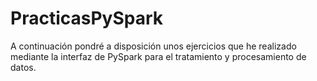 # PracticasPySpark
A continuación pondré a disposición unos ejercicios que he realizado mediante la interfaz de PySpark para el tratamiento y procesamiento de datos.
